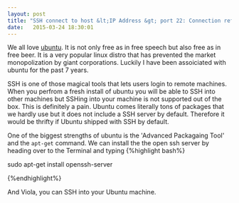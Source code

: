```yaml
---
layout: post
title: "SSH connect to host &lt;IP Address &gt; port 22: Connection refused - FIX"
date:   2015-03-24 18:30:01
---
```


We all love [ubuntu][ubuntu-url]. It is not only free as in free speech but also free as in free beer. It is a very popular linux distro that has prevented the market monopolization by giant corporations. Luckily I have been assoiciated with ubuntu for the past 7 years.

SSH is one of those magical tools that lets users login to remote machines. When you perfrom a fresh install of ubuntu you will be able to SSH into other machines but SSHing into your machine is not supported out of the box. This is definitely a pain. Ubuntu comes literally tons of packages that we hardly use but it does not include a SSH server by default. Therefore it would be thrifty if Ubuntu shipped with SSH by default.

One of the biggest strengths of ubuntu is the 'Advanced Packagaing Tool' and the  ```apt-get``` command. We can install the the open ssh server by heading over to the Terminal and typing
{%highlight bash%}

sudo apt-get install openssh-server

{%endhighlight%} 

And Viola, you can SSH into your Ubuntu machine.




[ubuntu-url]: http://ubuntu.com
